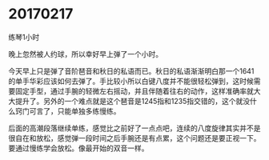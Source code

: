 # 20170217

练琴1小时

晚上忽然被人约球，所以幸好早上弹了一个小时。

今天早上只是弹了音阶琶音和秋日的私语而已。秋日的私语渐渐明白那一个1641的单手华彩应该如何去弹了。手比较小所以白键八度并不能很轻松弹到，这时候需要固定手型，通过手腕的轻微左右摇动，并且伴随着往右的动作，这样准确率就大大提升了。另外的一个难点就是这个琶音是1245指和1235指交错的，这个就没什么窍门可言了，只能单独多练慢练。

后面的高潮段落继续单练，感觉比之前好了一点点吧，连续的八度旋律其实并不是很自在和放松，感觉弹一段时间之后手腕还是有点累，这个问题还是要正视一下。要通过慢练学会放松。像最开始的双音一样。
